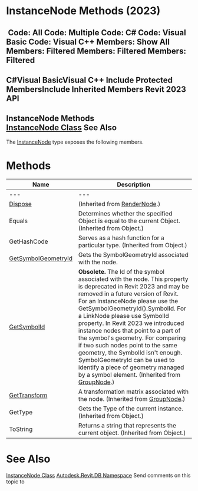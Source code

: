 # InstanceNode Methods (2023)

﻿
 Code: All Code: Multiple Code: C# Code: Visual Basic Code: Visual C++  Members: Show All Members: Filtered Members: Filtered Members: Filtered   
---  
C#Visual BasicVisual C++
Include Protected MembersInclude Inherited Members
Revit 2023 API  
---  
InstanceNode Methods  
[InstanceNode Class](4f7fbd19-9a61-c173-2b4f-9c0be9e550bb.md "InstanceNode Class") See Also  
---  
The [InstanceNode](4f7fbd19-9a61-c173-2b4f-9c0be9e550bb.md "InstanceNode Class") type exposes the following members.
# Methods
| Name | Description |
| --- | --- |
| --- | --- | --- |
| [Dispose](8ee082fe-ab92-67e6-f2bd-b285d419a005.md "Dispose Method") | (Inherited from [RenderNode](9900b69b-7cb7-8555-75ac-4b5f22b5fa7f.md "RenderNode Class").) |
| Equals | Determines whether the specified Object is equal to the current Object. (Inherited from Object.) |
| GetHashCode | Serves as a hash function for a particular type.  (Inherited from Object.) |
| [GetSymbolGeometryId](6e6cbd6a-493f-7329-83e2-c28b333eede8.md "GetSymbolGeometryId Method") | Gets the SymbolGeometryId associated with the node. |
| [GetSymbolId](dfcbb10c-a314-be18-0eef-b7f07f08c59d.md "GetSymbolId Method") | **Obsolete.** The Id of the symbol associated with the node. This property is deprecated in Revit 2023 and may be removed in a future version of Revit. For an InstanceNode please use the GetSymbolGeometryId().SymbolId. For a LinkNode please use SymbolId property. In Revit 2023 we introduced instance nodes that point to a part of the symbol's geometry. For comparing if two such nodes point to the same geometry, the SymbolId isn't enough. SymbolGeometryId can be used to identify a piece of geometry managed by a symbol element.  (Inherited from [GroupNode](8b1cabde-3c37-1735-a186-2ce026555ce0.md "GroupNode Class").) |
| [GetTransform](13e9ba28-e94a-c79f-689c-4367883d62bd.md "GetTransform Method") | A transformation matrix associated with the node.  (Inherited from [GroupNode](8b1cabde-3c37-1735-a186-2ce026555ce0.md "GroupNode Class").) |
| GetType | Gets the Type of the current instance. (Inherited from Object.) |
| ToString | Returns a string that represents the current object. (Inherited from Object.) |

# See Also
[InstanceNode Class](4f7fbd19-9a61-c173-2b4f-9c0be9e550bb.md "InstanceNode Class")
[Autodesk.Revit.DB Namespace](87546ba7-461b-c646-cbb1-2cb8f5bff8b2.md "Autodesk.Revit.DB Namespace")
Send comments on this topic to 